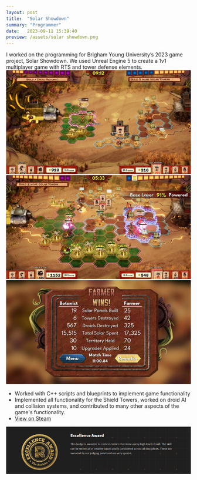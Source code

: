 ```yaml
---
layout: post
title:  "Solar Showdown"
summary: "Programmer"
date:   2023-09-11 15:39:40
preview: /assets/solar showdown.png
---
```

I worked on the programming for Brigham Young University’s 2023 game project, Solar Showdown. We used Unreal Engine 5 to create a 1v1 multiplayer game with RTS and tower defense elements.
![Picture 1](/assets/ss_d5b3ba4ef921feef12313115f578a9a4d7da94d7.jpg)
![Picture 2](/assets/ss_6cefbe835fc1f9364ccc99675b9bc7dee4217963.jpg)
![Picture 3](/assets/ss_289f2bb847002ed64e9728d5a1a2d1e466f7908f.jpg)

* Worked with C++ scripts and blueprints to implement game functionality
* Implemented all functionality for the Shield Towers, worked on droid AI and collision systems, and contributed to many other aspects of the game's functionality.
* [View on Steam](https://store.steampowered.com/app/2408120/Solar_Showdown/)

![Picture 3](/assets/image.png)
